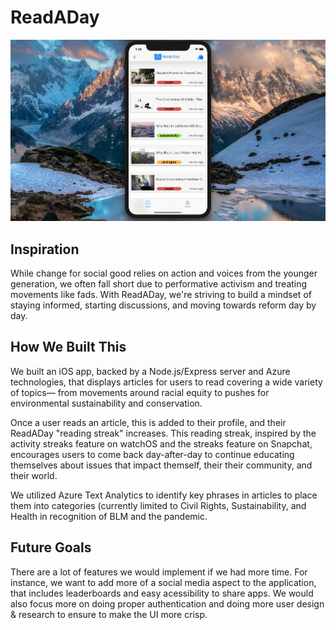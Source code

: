 # ReadADay

![App Image](docs/app.jpeg)

## Inspiration
While change for social good relies on action and voices from the younger generation, we often fall short due to performative activism and treating movements like fads. With ReadADay, we're striving to build a mindset of staying informed, starting discussions, and moving towards reform day by day.

## How We Built This
We built an iOS app, backed by a Node.js/Express server and Azure technologies, that displays articles for users to read covering a wide variety of topics— from movements around racial equity to pushes for environmental sustainability and conservation.

Once a user reads an article, this is added to their profile, and their ReadADay "reading streak" increases. This reading streak, inspired by the activity streaks feature on watchOS and the streaks feature on Snapchat, encourages users to come back day-after-day to continue educating themselves about issues that impact themself, their their community, and their world.

We utilized Azure Text Analytics to identify key phrases in articles to place them into categories (currently limited to Civil Rights, Sustainability, and Health in recognition of BLM and the pandemic.

## Future Goals
There are a lot of features we would implement if we had more time. For instance, we want to add more of a social media aspect to the application, that includes leaderboards and easy acessibility to share apps. We would also focus more on doing proper authentication and doing more user design & research to ensure to make the UI more crisp.

